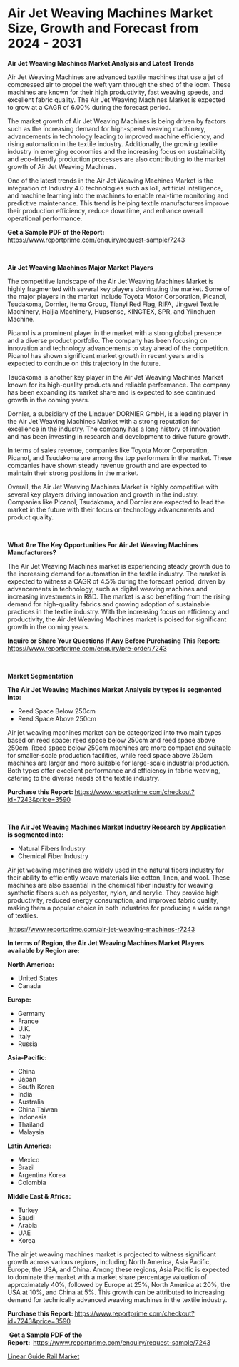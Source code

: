 <p><h1>Air Jet Weaving Machines Market Size, Growth and Forecast from 2024 - 2031</h1></p><p><strong>Air Jet Weaving Machines Market Analysis and Latest Trends</strong></p>
<p><p>Air Jet Weaving Machines are advanced textile machines that use a jet of compressed air to propel the weft yarn through the shed of the loom. These machines are known for their high productivity, fast weaving speeds, and excellent fabric quality. The Air Jet Weaving Machines Market is expected to grow at a CAGR of 6.00% during the forecast period.</p><p>The market growth of Air Jet Weaving Machines is being driven by factors such as the increasing demand for high-speed weaving machinery, advancements in technology leading to improved machine efficiency, and rising automation in the textile industry. Additionally, the growing textile industry in emerging economies and the increasing focus on sustainability and eco-friendly production processes are also contributing to the market growth of Air Jet Weaving Machines.</p><p>One of the latest trends in the Air Jet Weaving Machines Market is the integration of Industry 4.0 technologies such as IoT, artificial intelligence, and machine learning into the machines to enable real-time monitoring and predictive maintenance. This trend is helping textile manufacturers improve their production efficiency, reduce downtime, and enhance overall operational performance.</p></p>
<p><strong>Get a Sample PDF of the Report:&nbsp;</strong> <a href="https://www.reportprime.com/enquiry/request-sample/7243">https://www.reportprime.com/enquiry/request-sample/7243</a></p>
<p>&nbsp;</p>
<p><strong>Air Jet Weaving Machines Major Market Players</strong></p>
<p><p>The competitive landscape of the Air Jet Weaving Machines Market is highly fragmented with several key players dominating the market. Some of the major players in the market include Toyota Motor Corporation, Picanol, Tsudakoma, Dornier, Itema Group, Tianyi Red Flag, RIFA, Jingwei Textile Machinery, Haijia Machinery, Huasense, KINGTEX, SPR, and Yiinchuen Machine.</p><p>Picanol is a prominent player in the market with a strong global presence and a diverse product portfolio. The company has been focusing on innovation and technology advancements to stay ahead of the competition. Picanol has shown significant market growth in recent years and is expected to continue on this trajectory in the future.</p><p>Tsudakoma is another key player in the Air Jet Weaving Machines Market known for its high-quality products and reliable performance. The company has been expanding its market share and is expected to see continued growth in the coming years.</p><p>Dornier, a subsidiary of the Lindauer DORNIER GmbH, is a leading player in the Air Jet Weaving Machines Market with a strong reputation for excellence in the industry. The company has a long history of innovation and has been investing in research and development to drive future growth.</p><p>In terms of sales revenue, companies like Toyota Motor Corporation, Picanol, and Tsudakoma are among the top performers in the market. These companies have shown steady revenue growth and are expected to maintain their strong positions in the market.</p><p>Overall, the Air Jet Weaving Machines Market is highly competitive with several key players driving innovation and growth in the industry. Companies like Picanol, Tsudakoma, and Dornier are expected to lead the market in the future with their focus on technology advancements and product quality.</p></p>
<p>&nbsp;</p>
<p><strong>What Are The Key Opportunities For Air Jet Weaving Machines Manufacturers?</strong></p>
<p><p>The Air Jet Weaving Machines market is experiencing steady growth due to the increasing demand for automation in the textile industry. The market is expected to witness a CAGR of 4.5% during the forecast period, driven by advancements in technology, such as digital weaving machines and increasing investments in R&D. The market is also benefiting from the rising demand for high-quality fabrics and growing adoption of sustainable practices in the textile industry. With the increasing focus on efficiency and productivity, the Air Jet Weaving Machines market is poised for significant growth in the coming years.</p></p>
<p><strong>Inquire or Share Your Questions If Any Before Purchasing This Report:</strong> <a href="https://www.reportprime.com/enquiry/pre-order/7243">https://www.reportprime.com/enquiry/pre-order/7243</a></p>
<p>&nbsp;</p>
<p><strong>Market Segmentation</strong></p>
<p><strong>The Air Jet Weaving Machines Market Analysis by types is segmented into:</strong></p>
<p><ul><li>Reed Space Below 250cm</li><li>Reed Space Above 250cm</li></ul></p>
<p><p>Air jet weaving machines market can be categorized into two main types based on reed space: reed space below 250cm and reed space above 250cm. Reed space below 250cm machines are more compact and suitable for smaller-scale production facilities, while reed space above 250cm machines are larger and more suitable for large-scale industrial production. Both types offer excellent performance and efficiency in fabric weaving, catering to the diverse needs of the textile industry.</p></p>
<p><strong>Purchase this Report:&nbsp;</strong><a href="https://www.reportprime.com/checkout?id=7243&price=3590">https://www.reportprime.com/checkout?id=7243&price=3590</a></p>
<p>&nbsp;</p>
<p><strong>The Air Jet Weaving Machines Market Industry Research by Application is segmented into:</strong></p>
<p><ul><li>Natural Fibers Industry</li><li>Chemical Fiber Industry</li></ul></p>
<p><p>Air jet weaving machines are widely used in the natural fibers industry for their ability to efficiently weave materials like cotton, linen, and wool. These machines are also essential in the chemical fiber industry for weaving synthetic fibers such as polyester, nylon, and acrylic. They provide high productivity, reduced energy consumption, and improved fabric quality, making them a popular choice in both industries for producing a wide range of textiles.</p></p>
<p><a href="https://www.reportprime.com/air-jet-weaving-machines-r7243">&nbsp;https://www.reportprime.com/air-jet-weaving-machines-r7243</a></p>
<p><strong>In terms of Region, the Air Jet Weaving Machines Market Players available by Region are:</strong></p>
<p>
    <p> <strong> North America: </strong>
        <ul>
            <li>United States</li>
            <li>Canada</li>
        </ul>
        </p> 
    <p> <strong> Europe: </strong>
        <ul>
            <li>Germany</li>
            <li>France</li>
            <li>U.K.</li>
            <li>Italy</li>
            <li>Russia</li>
        </ul>
        </p> 
    <p> <strong> Asia-Pacific: </strong>
        <ul>
            <li>China</li>
            <li>Japan</li>
            <li>South Korea</li>
            <li>India</li>
            <li>Australia</li>
            <li>China Taiwan</li>
            <li>Indonesia</li>
            <li>Thailand</li>
            <li>Malaysia</li>
        </ul>
        </p> 
    <p> <strong> Latin America: </strong>
        <ul>
            <li>Mexico</li>
            <li>Brazil</li>
            <li>Argentina Korea</li>
            <li>Colombia</li>
        </ul>
        </p> 
    <p> <strong> Middle East & Africa: </strong>
        <ul>
            <li>Turkey</li>
            <li>Saudi</li>
            <li>Arabia</li>
            <li>UAE</li>
            <li>Korea</li>
        </ul>
    </p>
    </p>
<p><p>The air jet weaving machines market is projected to witness significant growth across various regions, including North America, Asia Pacific, Europe, the USA, and China. Among these regions, Asia Pacific is expected to dominate the market with a market share percentage valuation of approximately 40%, followed by Europe at 25%, North America at 20%, the USA at 10%, and China at 5%. This growth can be attributed to increasing demand for technically advanced weaving machines in the textile industry.</p></p>
<p><strong>Purchase this Report: </strong><a href="https://www.reportprime.com/checkout?id=7243&price=3590">https://www.reportprime.com/checkout?id=7243&price=3590</a></p>
<p>&nbsp;<strong>Get a Sample PDF of the Report:&nbsp;&nbsp;</strong><a href="https://www.reportprime.com/enquiry/request-sample/7243">https://www.reportprime.com/enquiry/request-sample/7243</a></p>
<p><strong></strong></p>
<p><p><a href="https://github.com/arabintang013/Market-Research-Report-List-1/blob/main/linear-guide-rail-market.md">Linear Guide Rail Market</a></p></p>